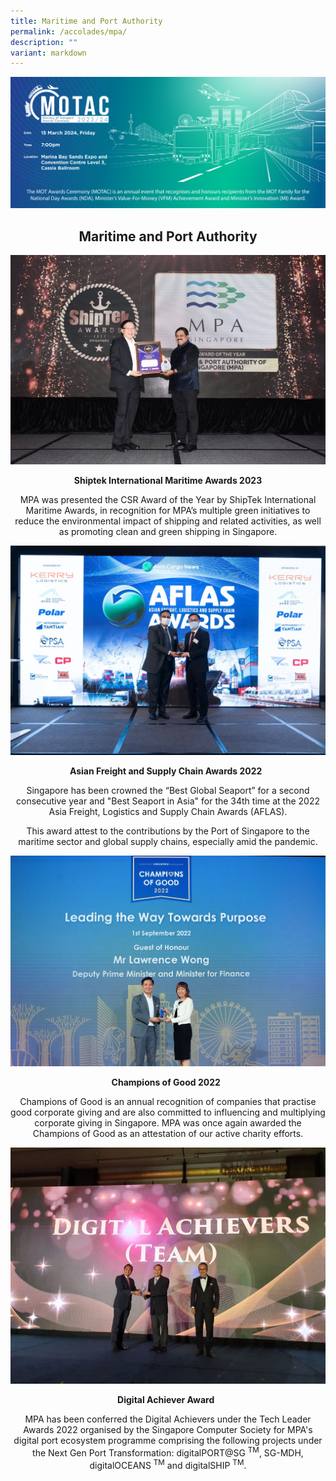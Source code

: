```yaml
---
title: Maritime and Port Authority
permalink: /accolades/mpa/
description: ""
variant: markdown
---
```

![](/images/hero.png)

<center>
	<h2>Maritime and Port Authority</h2>
</center>

![](/images/ACCOLADES/MPA/ShipTek_International_Maritime_Award_2023.jpg)

<center>
	<p><b>Shiptek International Maritime Awards 2023</b></p>
	<p>MPA was presented the CSR Award of the Year by ShipTek International Maritime Awards, in recognition for MPA’s multiple green initiatives to reduce the environmental impact of shipping and related activities, as well as promoting clean and green shipping in Singapore.</p>
</center>

![](/images/ACCOLADES/MPA/Best%20Seaport%20in%20Asia%202022.jpeg)

<center>
	<p><b>Asian Freight and Supply Chain Awards 2022 &nbsp;</b></p>
	<p>Singapore has been crowned the “Best Global Seaport” for a second consecutive year and "Best Seaport in Asia" for the 34th time at the 2022 Asia Freight, Logistics and Supply Chain Awards (AFLAS).</p>
	<p>This award attest to the contributions by the Port of Singapore to the maritime sector and global supply chains, especially amid the pandemic.</p>
</center>

![](/images/ACCOLADES/MPA/Champion_of_Good_2022_1_25.jpeg)

<center>
	<p><b>Champions of Good 2022 &nbsp;</b></p>
	<p>Champions of Good is an annual recognition of companies that practise good corporate giving and are also committed to influencing and multiplying corporate giving in Singapore. MPA was once again awarded the Champions of Good as an attestation of our active charity efforts.</p>
</center>

![](/images/ACCOLADES/MPA/Digital%20Achievers%20Tech%20Leader%20Awards%202022.jpg)

<center>
	<p><b>Digital Achiever Award &nbsp;</b></p>
	<p>MPA has been conferred the Digital Achievers under the Tech Leader Awards 2022 organised by the Singapore Computer Society for MPA's digital port ecosystem programme comprising the following projects under the Next Gen Port Transformation: digitalPORT@SG <sup>TM</sup>, SG-MDH, digitalOCEANS <sup>TM</sup> and digitalSHIP <sup>TM</sup>.</p>
</center>